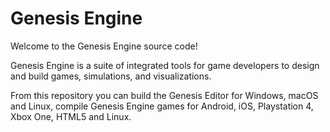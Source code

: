 # Genesis Engine

Welcome to the Genesis Engine source code! 

Genesis Engine is a suite of integrated tools for game developers to design and build games, simulations, and visualizations.

From this repository you can build the Genesis Editor for Windows, macOS and Linux, compile Genesis Engine games for Android, iOS, Playstation 4, Xbox One, HTML5 and Linux.
